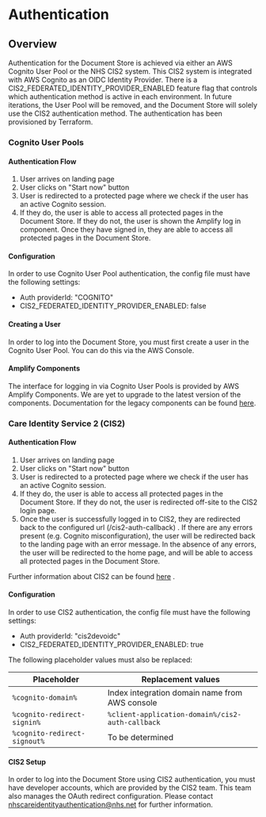 # Authentication

## Overview

Authentication for the Document Store is achieved via either an AWS Cognito User Pool or the NHS CIS2 system. This CIS2
system is integrated with AWS Cognito as an OIDC Identity Provider. There is a CIS2_FEDERATED_IDENTITY_PROVIDER_ENABLED
feature flag that controls which authentication method is active in each environment. In future iterations, the User
Pool will be removed, and the Document Store will solely use the CIS2 authentication method. The authentication has been
provisioned by Terraform.

### Cognito User Pools

#### Authentication Flow

1. User arrives on landing page
2. User clicks on "Start now" button
3. User is redirected to a protected page where we check if the user has an active Cognito session.
4. If they do, the user is able to access all protected pages in the Document Store. If they do not, the user is shown
   the Amplify log in component. Once they have signed in, they are able to access all protected pages in the Document
   Store.

#### Configuration

In order to use Cognito User Pool authentication, the config file must have the following settings:

- Auth providerId: "COGNITO"
- CIS2_FEDERATED_IDENTITY_PROVIDER_ENABLED: false

#### Creating a User

In order to log into the Document Store, you must first create a user in the Cognito User Pool. You can do this via the
AWS Console.

#### Amplify Components

The interface for logging in via Cognito User Pools is provided by AWS Amplify Components. We are yet to upgrade to the
latest version of the components. Documentation for the legacy components can be
found [here](https://github.com/aws-amplify/amplify-ui/tree/legacy/legacy/amplify-ui-react).

### Care Identity Service 2 (CIS2)

#### Authentication Flow

1. User arrives on landing page
2. User clicks on "Start now" button
3. User is redirected to a protected page where we check if the user has an active Cognito session.
4. If they do, the user is able to access all protected pages in the Document Store. If they do not, the user is
   redirected off-site to the CIS2 login page.
5. Once the user is successfully logged in to CIS2, they are redirected back to the configured url (/cis2-auth-callback)
   . If there are any errors present (e.g. Cognito misconfiguration), the user will be redirected back to the landing
   page with an error message. In the absence of any errors, the user will be redirected to the home page, and will be
   able to access all protected pages in the Document Store.

Further information about CIS2 can be
found [here](https://digital.nhs.uk/developer/guides-and-documentation/security-and-authorisation/user-restricted-restful-apis-nhs-cis2-combined-authentication-and-authorisation)
.

#### Configuration

In order to use CIS2 authentication, the config file must have the following settings:

- Auth providerId: "cis2devoidc"
- CIS2_FEDERATED_IDENTITY_PROVIDER_ENABLED: true

The following placeholder values must also be replaced:

| Placeholder      | Replacement values                   |
|------------------|----------------------------------------|
| `%cognito-domain%`| Index integration domain name from AWS console |
| `%cognito-redirect-signin%`      | `%client-application-domain%/cis2-auth-callback`                |
| `%cognito-redirect-signout%`    | To be determined              |

#### CIS2 Setup

In order to log into the Document Store using CIS2 authentication, you must have developer accounts, which are provided
by the CIS2 team. This team also manages the OAuth redirect configuration. Please contact
nhscareidentityauthentication@nhs.net for further information. 
